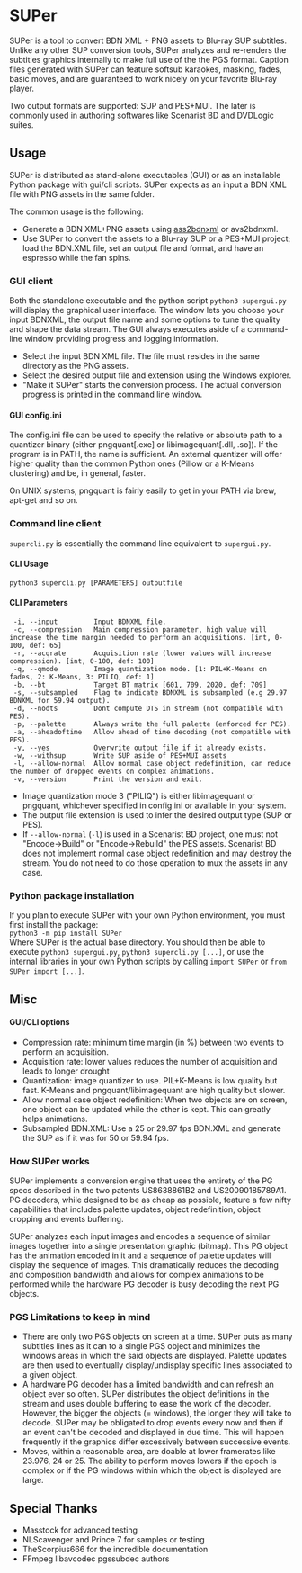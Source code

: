 # SUPer
SUPer is a tool to convert BDN XML + PNG assets to Blu-ray SUP subtitles.
Unlike any other SUP conversion tools, SUPer analyzes and re-renders the subtitles graphics internally to make full use of the the PGS format. Caption files generated with SUPer can feature softsub karaokes, masking, fades, basic moves, and are guaranteed to work nicely on your favorite Blu-ray player.

Two output formats are supported: SUP and PES+MUI. The later is commonly used in authoring softwares like Scenarist BD and DVDLogic suites.

## Usage
SUPer is distributed as stand-alone executables (GUI) or as an installable Python package with gui/cli scripts. SUPer expects as an input a BDN XML file with PNG assets in the same folder.

The common usage is the following:
- Generate a BDN XML+PNG assets using [ass2bdnxml](https://github.com/cubicibo/ass2bdnxml) or avs2bdnxml.
- Use SUPer to convert the assets to a Blu-ray SUP or a PES+MUI project; load the BDN.XML file, set an output file and format, and have an espresso while the fan spins.

### GUI client
Both the standalone executable and the python script `python3 supergui.py` will display the graphical user interface. The window lets you choose your input BDNXML, the output file name and some options to tune the quality and shape the data stream. The GUI always executes aside of a command-line window providing progress and logging information.

- Select the input BDN XML file. The file must resides in the same directory as the PNG assets.
- Select the desired output file and extension using the Windows explorer.
- "Make it SUPer" starts the conversion process. The actual conversion progress is printed in the command line window.

#### GUI config.ini
The config.ini file can be used to specify the relative or absolute path to a quantizer binary (either pngquant[.exe] or libimagequant[.dll, .so]). If the program is in PATH, the name is sufficient. An external quantizer will offer higher quality than the common Python ones (Pillow or a K-Means clustering) and be, in general, faster.

On UNIX systems, pngquant is fairly easily to get in your PATH via brew, apt-get and so on.

### Command line client
`supercli.py` is essentially the command line equivalent to `supergui.py`.

#### CLI Usage
`python3 supercli.py [PARAMETERS] outputfile`

#### CLI Parameters
```
 -i, --input         Input BDNXML file.
 -c, --compression   Main compression parameter, high value will increase the time margin needed to perform an acquisitions. [int, 0-100, def: 65]
 -r, --acqrate       Acquisition rate (lower values will increase compression). [int, 0-100, def: 100]
 -q, --qmode         Image quantization mode. [1: PIL+K-Means on fades, 2: K-Means, 3: PILIQ, def: 1]
 -b, --bt            Target BT matrix [601, 709, 2020, def: 709]
 -s, --subsampled    Flag to indicate BDNXML is subsampled (e.g 29.97 BDNXML for 59.94 output).
 -d, --nodts         Dont compute DTS in stream (not compatible with PES).
 -p, --palette       Always write the full palette (enforced for PES).
 -a, --aheadoftime   Allow ahead of time decoding (not compatible with PES).
 -y, --yes           Overwrite output file if it already exists.
 -w, --withsup       Write SUP aside of PES+MUI assets
 -l, --allow-normal  Allow normal case object redefinition, can reduce the number of dropped events on complex animations.
 -v, --version       Print the version and exit.
```
- Image quantization mode 3 ("PILIQ") is either libimagequant or pngquant, whichever specified in config.ini or available in your system.
- The output file extension is used to infer the desired output type (SUP or PES).
- If `--allow-normal` (`-l`) is used in a Scenarist BD project, one must not "Encode->Build" or "Encode->Rebuild" the PES assets. Scenarist BD does not implement normal case object redefinition and may destroy the stream. You do not need to do those operation to mux the assets in any case.

### Python package installation
If you plan to execute SUPer with your own Python environment, you must first install the package:<br/>
`python3 -m pip install SUPer`<br/>
Where SUPer is the actual base directory. You should then be able to execute `python3 supergui.py`, `python3 supercli.py [...]`, or use the internal libraries in your own Python scripts by calling `import SUPer` or `from SUPer import [...]`.

## Misc
#### GUI/CLI options
- Compression rate: minimum time margin (in %) between two events to perform an acquisition.
- Acquisition rate: lower values reduces the number of acquisition and leads to longer drought
- Quantization: image quantizer to use. PIL+K-Means is low quality but fast. K-Means and pngquant/libimagequant are high quality but slower.
- Allow normal case object redefinition: When two objects are on screen, one object can be updated while the other is kept. This can greatly helps animations.
- Subsampled BDN.XML: Use a 25 or 29.97 fps BDN.XML and generate the SUP as if it was for 50 or 59.94 fps.

### How SUPer works
SUPer implements a conversion engine that uses the entirety of the PG specs described in the two patents US8638861B2 and US20090185789A1. PG decoders, while designed to be as cheap as possible, feature a few nifty capabilities that includes palette updates, object redefinition, object cropping and events buffering.

SUPer analyzes each input images and encodes a sequence of similar images together into a single presentation graphic (bitmap). This PG object has the animation encoded in it and a sequence of palette updates will display the sequence of images. This dramatically reduces the decoding and composition bandwidth and allows for complex animations to be performed while the hardware PG decoder is busy decoding the next PG objects.

### PGS Limitations to keep in mind
- There are only two PGS objects on screen at a time. SUPer puts as many subtitles lines as it can to a single PGS object and minimizes the windows areas in which the said objects are displayed. Palette updates are then used to eventually display/undisplay specific lines associated to a given object.
- A hardware PG decoder has a limited bandwidth and can refresh an object ever so often. SUPer distributes the object definitions in the stream and uses double buffering to ease the work of the decoder. However, the bigger the objects (= windows), the longer they will take to decode. SUPer may be obligated to drop events every now and then if an event can't be decoded and displayed in due time. This will happen frequently if the graphics differ excessively between successive events.
- Moves, within a reasonable area, are doable at lower framerates like 23.976, 24 or 25. The ability to perform moves lowers if the epoch is complex or if the PG windows within which the object is displayed are large.

## Special Thanks
- Masstock for advanced testing
- NLScavenger and Prince 7 for samples or testing
- TheScorpius666 for the incredible documentation
- FFmpeg libavcodec pgssubdec authors